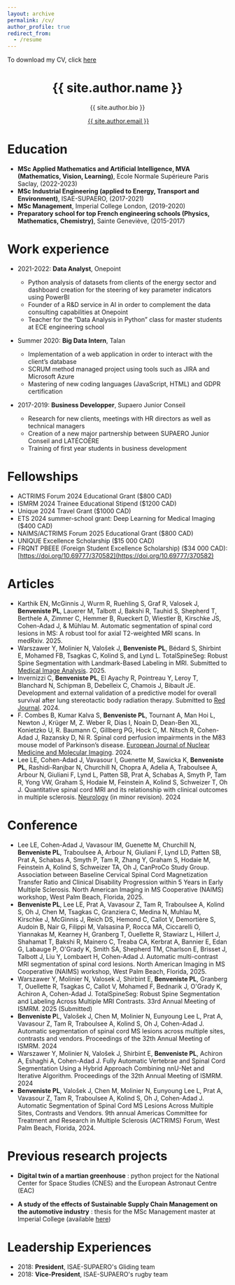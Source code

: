 ```yaml
---
layout: archive
permalink: /cv/
author_profile: true
redirect_from:
  - /resume
---
```

To download my CV, click [here](/files/BENVENISTE_Pierre-Louis_Resume.pdf)<br/>

<h1 align="center">{{ site.author.name }}</h1>
<p align="center">{{ site.author.bio }} <br /> </p>
<p align="center"><i class="fas fa-envelope" aria-hidden="true"></i>&nbsp;<a href="mailto:{{ site.author.email }}" target="_blank">{{ site.author.email }}</a></p>

Education
======
* **MSc Applied Mathematics and Artificial Intelligence, MVA (Mathematics, Vision, Learning)**, Ecole Normale Supérieure Paris Saclay, (2022-2023)
* **MSc Industrial Engineering (applied to Energy, Transport and Environment)**, ISAE-SUPAERO, (2017-2021)
* **MSc Management**, Imperial College London, (2019-2020)
* **Preparatory school for top French engineering schools (Physics, Mathematics, Chemistry)**, Sainte Geneviève, (2015-2017)

Work experience
======
* 2021-2022: **Data Analyst**, Onepoint
  * Python analysis of datasets from clients of the energy sector and dashboard creation for the steering of key parameter indicators using PowerBI
  * Founder of a R&D service in AI in order to complement the data consulting capabilities at Onepoint
  * Teacher for the “Data Analysis in Python” class for master students at ECE engineering school

* Summer 2020: **Big Data Intern**, Talan
  * Implementation of a web application in order to interact with the client’s database
  * SCRUM method managed project using tools such as JIRA and Microsoft Azure
  * Mastering of new coding languages (JavaScript, HTML) and GDPR certification

* 2017-2019: **Business Developper**, Supaero Junior Conseil
  * Research for new clients, meetings with HR directors as well as technical managers
  * Creation of a new major partnership between SUPAERO Junior Conseil and LATÉCOÈRE
  * Training of first year students in business development
 

Fellowships
======
* ACTRIMS Forum 2024 Educational Grant ($800 CAD)
* ISMRM 2024 Trainee Educational Stipend ($1200 CAD)
* Unique 2024 Travel Grant ($1000 CAD)
* ETS 2024 summer-school grant: Deep Learning for Medical Imaging ($400 CAD)
* NAIMS/ACTRIMS Forum 2025 Educational Grant ($800 CAD)
* UNIQUE Excellence Scholarship ($15 000 CAD)
* FRQNT PBEEE (Foreign Student Excellence Scholarship) ($34 000 CAD): [https://doi.org/10.69777/370582](https://doi.org/10.69777/370582)

Articles
======
* Karthik EN, McGinnis J, Wurm R, Ruehling S, Graf R, Valosek J, **Benveniste PL**, Lauerer M, Talbott J, Bakshi R, Tauhid S, Shepherd T, Berthele A, Zimmer C, Hemmer B, Rueckert D, Wiestler B, Kirschke JS, Cohen-Adad J, & Mühlau M. Automatic segmentation of spinal cord lesions in MS: A robust tool for axial T2-weighted MRI scans. In medRxiv. 2025.
* Warszawer Y, Molinier N, Valošek J, **Benveniste PL**, Bédard S, Shirbint E, Mohamed FB, Tsagkas C, Kolind S, and Lynd L. TotalSpineSeg: Robust Spine Segmentation with Landmark-Based Labeling in MRI. Submitted to <ins>Medical Image Analysis</ins>. 2025.
* Invernizzi C, **Benveniste PL**, El Ayachy R, Pointreau Y, Leroy T, Blanchard N, Schipman B, Debelleix C, Chamois J, Bibault JE. Development and external validation of a predictive model for overall survival after lung stereotactic body radiation therapy. Submitted to <ins>Red Journal</ins>. 2024.
* F. Combes B, Kumar Kalva S, **Benveniste PL**, Tournant A, Man Hoi L, Newton J, Krüger M, Z. Weber R, Dias I, Noain D, Dean-Ben XL, Konietzko U, R. Baumann C, Gillberg PG, Hock C, M. Nitsch R, Cohen-Adad J, Razansky D, Ni R. Spinal cord perfusion impairments in the M83 mouse model of Parkinson’s disease. <ins>European Journal of Nuclear Medicine and Molecular Imaging</ins>. 2024.
* Lee LE, Cohen-Adad J, Vavasour I, Guenette M, Sawicka K, **Benveniste PL**, Rashidi-Ranjbar N, Churchill N, Chopra A, Adelia A, Traboulsee A, Arbour N, Giuliani F, Lynd L, Patten SB, Prat A, Schabas A, Smyth P, Tam R, Yong VW, Graham S, Hodaie M, Feinstein A, Kolind S, Schweizer T, Oh J. Quantitative spinal cord MRI and its relationship with clinical outcomes in multiple sclerosis. <ins>Neurology</ins> (in minor revision). 2024

Conference
======
* Lee LE, Cohen-Adad J, Vavasour IM, Guenette M, Churchill N, **Benveniste PL**, Traboulsee A, Arbour N, Giuliani F, Lynd LD, Patten SB, Prat A, Schabas A, Smyth P, Tam R, Zhang Y, Graham S, Hodaie M, Feinstein A, Kolind S, Schweizer TA, Oh J, CanProCo Study Group. Association between Baseline Cervical Spinal Cord Magnetization Transfer Ratio and Clinical Disability Progression within 5 Years in Early Multiple Sclerosis. <inv>North American Imaging in MS Cooperative (NAIMS)</inv> workshop, West Palm Beach, Florida, 2025.
* **Benveniste PL**, Lee LE, Prat A, Vavasour Z, Tam R, Traboulsee A, Kolind S, Oh J, Chen M, Tsagkas C, Granziera C, Medina N, Muhlau M, Kirschke J, McGinnis J, Reich DS, Hemond C, Callot V, Demortière S, Audoin B, Nair G, Filippi M, Valsasina P, Rocca MA, Ciccarelli O, Yiannakas M, Kearney H, Granberg T, Ouellette R, Stawiarz L, Hillert J, Shahamat T, Bakshi R, Mainero C, Treaba CA, Kerbrat A, Bannier E, Edan G, Labauge P, O'Grady K, Smith SA, Shepherd TM, Charlson E, Brisset J, Talbott J, Liu Y, Lombaert H, Cohen-Adad J. Automatic multi-contrast MRI segmentation of spinal cord lesions. <inv>North American Imaging in MS Cooperative (NAIMS)</inv> workshop, West Palm Beach, Florida, 2025.
* Warszawer Y, Molinier N, Valosek J, Shirbint E, **Benveniste PL**, Granberg T, Ouellette R, Tsagkas C, Callot V, Mohamed F, Bednarik J, O'Grady K, Achiron A, Cohen-Adad J. TotalSpineSeg: Robust Spine Segmentation and Labeling Across Multiple MRI Contrasts. <inv>33rd Annual Meeting of ISMRM</inv>. 2025 (Submitted)
* **Benveniste P**L, Valošek J, Chen M, Molinier N, Eunyoung Lee L, Prat A, Vavasour Z, Tam R, Traboulsee A, Kolind S, Oh J, Cohen-Adad J. Automatic segmentation of spinal cord MS lesions across multiple sites, contrasts and vendors. Proceedings of the <inv>32th Annual Meeting of ISMRM</inv>. 2024
* Warszawer Y, Molinier N, Valošek J, Shirbint E, **Benveniste PL**, Achiron A, Eshaghi A, Cohen-Adad J. Fully Automatic Vertebrae and Spinal Cord Segmentation Using a Hybrid Approach Combining nnU-Net and Iterative Algorithm. Proceedings of the <inv>32th Annual Meeting of ISMRM</inv>. 2024
* **Benveniste PL**, Valošek J, Chen M, Molinier N, Eunyoung Lee L, Prat A, Vavasour Z, Tam R, Traboulsee A, Kolind S, Oh J, Cohen-Adad J. Automatic Segmentation of Spinal Cord MS Lesions Across Multiple Sites, Contrasts and Vendors. <inv>9th annual Americas Committee for Treatment and Research in Multiple Sclerosis (ACTRIMS)</inv> Forum, West Palm Beach, Florida, 2024.


Previous research projects
======
* **Digital twin of a martian greenhouse** : python project for the National Center for Space Studies (CNES) and the European Astronaut Centre (EAC)

* **A study of the effects of Sustainable Supply Chain Management on the automotive industry** : thesis for the MSc Management master at Imperial College (available [here](files/01815923-2020-Management.pdf))

Leadership Experiences
======
* 2018: **President**, ISAE-SUPAERO's Gliding team
* 2018: **Vice-President**, ISAE-SUPAERO's rugby team 
